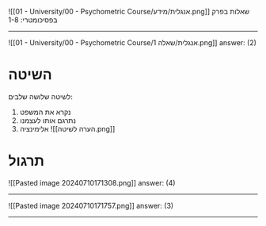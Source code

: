 ![[01 - University/00 - Psychometric Course/אנגלית/מידע.png]]
שאלות בפרק בפסיכומטרי: 1-8
***
![[01 - University/00 - Psychometric Course/אנגלית/שאלה 1.png]]
answer: (2)
# השיטה
לשיטה שלושה שלבים:
1. נקרא את המשפט
2. נתרגם אותו לעצמנו
3. אלימינציה
![[הערה לשיטה.png]]
# תרגול
![[Pasted image 20240710171308.png]]
answer: (4)
***
![[Pasted image 20240710171757.png]]
answer: (3)
***
